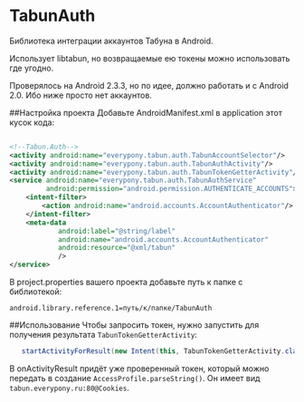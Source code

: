 TabunAuth
=========
Библиотека интеграции аккаунтов Табуна в Android.

Использует libtabun, но возвращаемые ею токены можно использовать где угодно.

Проверялось на Android 2.3.3, но по идее, должно работать и с Android 2.0.
Ибо ниже просто нет аккаунтов.

##Настройка проекта
Добавьте AndroidManifest.xml в application этот кусок кода:

```xml

<!--Tabun.Auth-->
<activity android:name="everypony.tabun.auth.TabunAccountSelector"/>
<activity android:name="everypony.tabun.auth.TabunAuthActivity"/>
<activity android:name="everypony.tabun.auth.TabunTokenGetterActivity"/>
<service android:name="everypony.tabun.auth.TabunAuthService"
         android:permission="android.permission.AUTHENTICATE_ACCOUNTS">
    <intent-filter>
        <action android:name="android.accounts.AccountAuthenticator"/>
    </intent-filter>
    <meta-data
            android:label="@string/label"
            android:name="android.accounts.AccountAuthenticator"
            android:resource="@xml/tabun"
            />
</service>

```
В project.properties вашего проекта добавьте путь к папке с библиотекой:

```properties
android.library.reference.1=путь/к/папке/TabunAuth
```
       
##Использование
Чтобы запросить токен, нужно запустить для получения результата `TabunTokenGetterActivity`:

```java
   startActivityForResult(new Intent(this, TabunTokenGetterActivity.class), 42);
```

В onActivityResult придёт уже проверенный токен, который можно передать в создание `AccessProfile.parseString()`.
Он имеет вид `tabun.everypony.ru:80@Cookies`. 